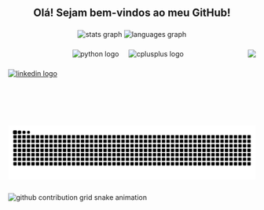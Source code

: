 <h2 align="center">Olá! Sejam bem-vindos ao meu GitHub!</h2>

###

<div align="center">
  <img src="https://github-readme-stats.vercel.app/api?username=LauraMariaHub&hide_title=false&hide_rank=false&show_icons=true&include_all_commits=true&count_private=true&disable_animations=false&theme=dracula&locale=en&hide_border=false" height="144" alt="stats graph"  />
  <img src="https://github-readme-stats.vercel.app/api/top-langs?username=LauraMariaHub&locale=en&hide_title=false&layout=compact&card_width=320&langs_count=5&theme=dracula&hide_border=false" height="144" alt="languages graph"  />
</div>

###

<img align="right" height="155" src="https://imgflip.com/gif/98civ1"  />

###

<div align="center">
  <img src="https://cdn.jsdelivr.net/gh/devicons/devicon/icons/python/python-original.svg" height="30" alt="python logo"  />
  <img width="12" />
  <img src="https://cdn.jsdelivr.net/gh/devicons/devicon/icons/cplusplus/cplusplus-original.svg" height="30" alt="cplusplus logo"  />
</div>

###

<div align="left">
  <a href="https://www.linkedin.com/in/laura-mariagnascimento/" target="_blank">
    <img src="https://img.shields.io/static/v1?message=LinkedIn&logo=linkedin&label=&color=0077B5&logoColor=white&labelColor=&style=for-the-badge" height="35" alt="linkedin logo"  />
  </a>
</div>

###

<br clear="both">

<img src="https://raw.githubusercontent.com/LauraMariaHub/LauraMariaHub/output/snake.svg" alt="Snake animation" />

###

<picture align="center">
  <source media="(prefers-color-scheme: dark)" srcset="https://raw.githubusercontent.comLauraMariaHub/LauraMariaHub/output/github-contribution-grid-snake-dark.svg">
  <source media="(prefers-color-scheme: light)" srcset="https://raw.githubusercontent.com/LauraMariaHub/LauraMariaHub/output/github-contribution-grid-snake-dark.svg">
  <img align="center" alt="github contribution grid snake animation" src="https://raw.githubusercontent.com/LauraMariaHub/LauraMariaHub/output/github-contribution-grid-snake.svg">
</picture>
